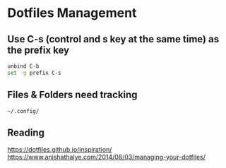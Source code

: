 # Dotfiles Management

## Use C-s (control and s key at the same time) as the prefix key
```bash
unbind C-b
set -g prefix C-s
```

## Files & Folders need tracking
`~/.config/`


## Reading
https://dotfiles.github.io/inspiration/
https://www.anishathalye.com/2014/08/03/managing-your-dotfiles/


